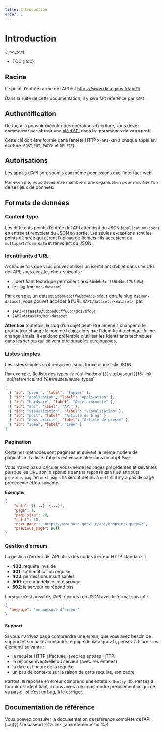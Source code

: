 ```yaml
---
title: Introduction
order: 1
---
```


# Introduction

{:.no_toc}

- TOC {:toc}

## Racine

Le point d’entrée racine de l’API est <https://www.data.gouv.fr/api/1/>.

Dans la suite de cette documentation, il y sera fait référence par `$API`.

## Authentification

De façon à pouvoir exécuter des opérations d’écriture, vous devez commencer par obtenir une [clé d’API](https://www.data.gouv.fr/fr/admin/me/#apikey) dans les paramètres de votre profil.

Cette clé doit être fournie dans l’entête HTTP `X-API-KEY` à chaque appel en écriture (`POST`,`PUT`, `PATCH` et `DELETE`).

## Autorisations

Les appels d’API sont soumis aux même permissions que l’interface web.

Par exemple, vous devez être membre d’une organisation pour modifier l’un de ses jeux de données.

## Formats de données

### Content-type

Les différents points d’entrée de l’API attendent du JSON (`application/json`) en entrée et renvoient du JSON en sortie. Les seules exceptions sont les points d’entrée qui gèrent l’upload de fichiers : ils acceptent du `multipart/form-data` et renvoient du JSON.

### Identifiants d’URL

À chaque fois que vous pouvez utiliser un identifiant d’objet dans une URL de l’API, vous avez les choix suivants :

- l’identifiant technique permanent (**ex:** `5bbb6d6cff66bd4dc17bfd5a`)
- le slug (**ex:** `mon-dataset`)

Par exemple, un dataset `5bbb6d6cff66bd4dc17bfd5a` dont le slug est `mon-dataset`, vous pouvez accéder à l’URL `$API/datasets/<dataset>`, par:

- `$API/datasets/5bbb6d6cff66bd4dc17bfd5a`
- `$API/datasets/mon-dataset`

**Attention** toutefois, le slug d’un objet peut-être amené à changer si le producteur change le nom de l’objet alors que l’identifiant technique lui ne change jamais. Il est donc préférable d’utiliser les identifiants techniques dans les scripts qui doivent être durables et rejouables.

### Listes simples

Les listes simples sont renvoyées sous forme d’une liste JSON.

Par exemple, [la liste des types de réutilisations]({{ site.baseurl }}{% link _api/reference.md %}#/reuses/reuse_types):

```json
[
  { "id": "paper", "label": "Papier" },
  { "id": "application", "label": "Application" },
  { "id": "hardware", "label": "Objet connecté" },
  { "id": "api", "label": "API" },
  { "id": "visualization", "label": "Visualisation" },
  { "id": "post", "label": "Article de blog" },
  { "id": "news_article", "label": "Article de presse" },
  { "id": "idea", "label": "Idée" }
]
```

### Pagination

Certaines méthodes sont paginées et suivent le même modèle de pagination. La liste d’objets est encapsulée dans un objet `Page`.

Vous n’avez pas à calculer vous-même les pages précédentes et suivantes puisque les URL sont disponible dans la réponse dans les attributs `previous_page` et `next_page`. Ils seront définis à `null` si il n’y a pas de page précédente et/ou suivante.

**Exemple:**

```json
{
    "data": [{...}, {...}],
    "page": 1,
    "page_size": 20,
    "total": 10,
    "next_page": "https://www.data.gouv.fr/api/endpoint/?page=2",
    "previous_page": null
}
```

### Gestion d’erreurs

La gestion d’erreur de l’API utilise les codes d’erreur HTTP standards :

- **400**: requête invalide
- **401**: authentification requise
- **403**: permissions insuffisantes
- **500**: erreur indéfinie côté serveur
- **502**: le serveur ne répond pas

Lorsque c’est possible, l’API répondra en JSON avec le format suivant :

```json
{
  "message": "un message d’erreur"
}
```

#### Support

Si vous n’arrivez pas à comprendre une erreur, que vous avez besoin de support et souhaitez contacter l’équipe de data.gouv.fr, pensez à fournir les éléments suivants :

- la requête HTTP effectuée (avec les entêtes HTTP)
- la réponse éventuelle du serveur (avec ses entêtes)
- la date et l’heure de la requête
- un peu de contexte sur la raison de cette requête, son cadre

Parfois, la réponse en erreur comprend une entête `X-Sentry-ID`. Pensez à fournir cet identifiant, il nous aidera de comprendre précisement ce qui ne va pas et, si c’est un bug, à le corriger.

## Documentation de référence

Vous pouvez consulter la documentation de référence complète de l’API [ici]({{ site.baseurl }}{% link _api/reference.md %})
